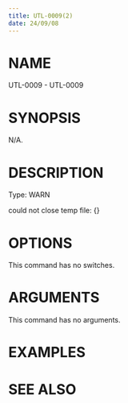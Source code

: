 ```yaml
---
title: UTL-0009(2)
date: 24/09/08
---
```


# NAME

UTL-0009 - UTL-0009

# SYNOPSIS

N/A.

# DESCRIPTION

Type: WARN

could not close temp file: {}

# OPTIONS

This command has no switches.

# ARGUMENTS

This command has no arguments.

# EXAMPLES

# SEE ALSO
